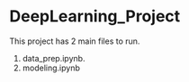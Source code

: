 # DeepLearning_Project

This project has 2 main files to run.
1. data_prep.ipynb.
2. modeling.ipynb
